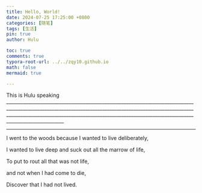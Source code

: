```yaml
---
title: Hello, World!
date: 2024-07-25 17:25:00 +0800
categories: [随笔]
tags: [生活]
pin: true
author: Hulu

toc: true
comments: true
typora-root-url: ../../zqy10.github.io
math: false
mermaid: true

---
```


This is Hulu speaking        __________________________________________________________________________________________________________________________________________________________________________________________________________________________________________________________________

------

I went to the woods because I wanted to live deliberately,

I wanted to live deep and suck out all the marrow of life, 

To put to rout all that was not life, 

and not when I had come to die,

 Discover that I had not lived.